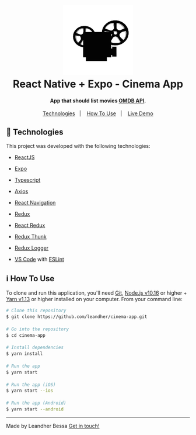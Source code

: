 <h1 align="center">
    <img alt="Github repos" src="https://raw.githubusercontent.com/leandher/dev-cinemapp/master/assets/icon.png" />
    <br>
    React Native + Expo - Cinema App
</h1>

<h4 align="center">
  App that should list movies <a href="http://www.omdbapi.com/">OMDB API</a>.
</h4>

<p align="center">
  <a href="#rocket-technologies">Technologies</a>&nbsp;&nbsp;&nbsp;|&nbsp;&nbsp;&nbsp;
  <a href="#information_source-how-to-use">How To Use</a>&nbsp;&nbsp;&nbsp;|&nbsp;&nbsp;&nbsp;
  <a href="#white_check_mark-live-demo">Live Demo</a>
</p>

## :rocket: Technologies

This project was developed with the following technologies:

-  [ReactJS](https://reactjs.org/)
-  [Expo](https://expo.io/)
-  [Typescript](https://www.typescriptlang.org/)
-  [Axios](https://github.com/axios/axios)
-  [React Navigation](https://reactnavigation.org/)
-  [Redux](https://redux.js.org/)
-  [React Redux](https://react-redux.js.org/)
-  [Redux Thunk](https://github.com/reduxjs/redux-thunk)
-  [Redux Logger](https://github.com/LogRocket/redux-logger)

-  [VS Code][vc] with [ESLint][vceslint]


## :information_source: How To Use

To clone and run this application, you'll need [Git](https://git-scm.com), [Node.js v10.16][nodejs] or higher + [Yarn v1.13][yarn] or higher installed on your computer. From your command line:

```bash
# Clone this repository
$ git clone https://github.com/leandher/cinema-app.git

# Go into the repository
$ cd cinema-app

# Install dependencies
$ yarn install

# Run the app
$ yarn start

# Run the app (iOS)
$ yarn start --ios

# Run the app (Android)
$ yarn start --android

```

---

Made by Leandher Bessa [Get in touch!](https://www.linkedin.com/in/leandher-bessa-65303b128)

[nodejs]: https://nodejs.org/
[yarn]: https://yarnpkg.com/
[vc]: https://code.visualstudio.com/
[vceslint]: https://marketplace.visualstudio.com/items?itemName=dbaeumer.vscode-eslint